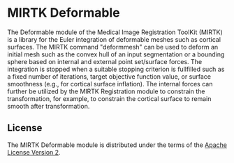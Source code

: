 MIRTK Deformable
================

The Deformable module of the Medical Image Registration ToolKit (MIRTK) is a library
for the Euler integration of deformable meshes such as cortical surfaces. The MIRTK
command "deformmesh" can be used to deform an initial mesh such as the convex hull
of an input segmentation or a bounding sphere based on internal and external
point set/surface forces. The integration is stopped when a suitable stopping criterion
is fullfilled such as a fixed number of iterations, target objective function value,
or surface smoothness (e.g., for cortical surface inflation). The internal forces
can further be utilized by the MIRTK Registration module to constrain the transformation,
for example, to constrain the cortical surface to remain smooth after transformation.


License
-------

The MIRTK Deformable module is distributed under the terms of the
[Apache License Version 2](http://www.apache.org/licenses/LICENSE-2.0).
